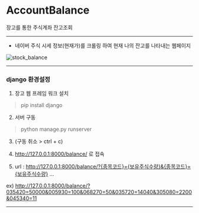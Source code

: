 # AccountBalance
장고를 통한 주식계좌 잔고조회

***
+ 네이버 주식 시세 정보(현재가)를 크롤링 하여 현재 나의 잔고를 나타내는 웹페이지

![stock_balance](https://user-images.githubusercontent.com/69666784/94119733-47193e00-fe8a-11ea-94f2-4fbcb171beeb.PNG)
***
### django 환경설정
1. 장고 웹 프레임 워크 설치
> pip install django

2. 서버 구동
> python manage.py runserver

3. (구동 취소 > ctrl + c)

4. http://127.0.0.1:8000/balance/ 로 접속

5. url : http://127.0.0.1:8000/balance/?{종목코드}={보유주식수량}&{종목코드}={보유주식수량} ...

ex) http://127.0.0.1:8000/balance/?035420=50000&005930=100&068270=50&035720=14040&305080=2200&045340=11
***
